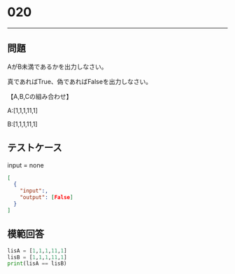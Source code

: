 
# 020

---

## 問題

AがB未満であるかを出力しなさい。

真であればTrue、偽であればFalseを出力しなさい。

【A,B,Cの組み合わせ】

A:[1,1,1,11,1]

B:[1,1,1,11,1]

## テストケース

input = none

```json
[
  {
    "input":,
    "output": [False]
  }
]
```

## 模範回答

```python
lisA = [1,1,1,11,1]
lisB = [1,1,1,11,1]
print(lisA == lisB)
```
